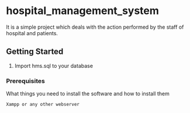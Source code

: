 # hospital_management_system

It is a simple project which deals with the action performed by the staff of hospital and patients.

## Getting Started

1) Import hms.sql to your database

### Prerequisites

What things you need to install the software and how to install them

```
Xampp or any other webserver
```
